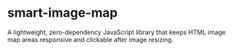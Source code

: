 # smart-image-map
A lightweight, zero-dependency JavaScript library that keeps HTML image map areas responsive and clickable after image resizing.
